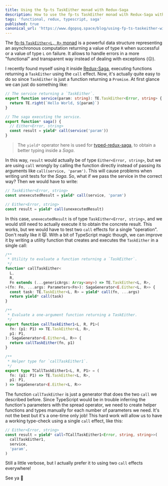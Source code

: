 ```yaml
---
title: Using the fp-ts TaskEither monad with Redux-Saga
description: How to use the fp-ts TaskEither monad with Redux-Saga without losing testability.
tags: 'functional, redux, typescript, saga'
published: true
canonical_url: 'https://www.dgopsq.space/blog/using-fp-ts-taskeither-with-redux-saga'
---
```


The [fp-ts `TaskEither<L, R>` monad](https://gcanti.github.io/fp-ts/modules/TaskEither.ts.html) is a powerful data structure representing an asynchronous computation returning a value of type `R` when successful or a value of type `L` on failure. It allows to handle errors in a more "functional" and transparent way instead of dealing with exceptions (😖).

I recently found myself using it inside [Redux-Saga](https://redux-saga.js.org/), executing functions returning a `TaskEither` using the `call` effect. Now, it's actually quite easy to do so since `TaskEither` is just a function returning a `Promise`. At first glance we can just do something like:

```typescript
// The service returning a `TaskEither`.
export function service(param: string): TE.TaskEither<Error, string> {
  return TE.right(`Hello World, ${param}`)
}

// The saga executing the service.
export function* saga() {
  // Either<Error, string>
  const result = yield* call(service('param')) 
}
```


> The `yield*` operator here is used for [typed-redux-saga](https://github.com/agiledigital/typed-redux-saga), to obtain a better typing inside a _Saga_.

In this way, `result` would actually be of type `Either<Error, string>`, but we are using `call` wrongly by calling the function directly instead of passing its arguments like `call(service, 'param')`. This will cause problems when writing unit tests for the _Saga_. So, what if we pass the service in the correct way? Then we would have to write:

```typescript
// TaskEither<Error, string>
const unexecutedResult = yield* call(service, 'param')

// Either<Error, string>
const result = yield* call(unexecutedResult)
```

In this case, `unexecutedResult` is of type `TaskEither<Error, string>`, and we would still need to actually execute it to obtain the concrete result. This works, but we would have to test two `call` effects for a single "operation". Don't really like it 😾. With a bit of TypeScript magic though, we can improve it by writing a utility function that creates and executes the `TaskEither` in a single call:

```typescript
/**
 * Utility to evaluate a function returning a `TaskEither`.
 */
function* callTaskEither<
  L,
  R,
  Fn extends (...genericArgs: Array<any>) => TE.TaskEither<L, R>,
>(fn: Fn, ...args: Parameters<Fn>): SagaGenerator<E.Either<L, R>> {
  const task: TE.TaskEither<L, R> = yield* call(fn, ...args)
  return yield* call(task)
}

/**
 * Evaluate a one-argument function returning a TaskEither.
 */
export function callTaskEither1<L, R, P1>(
  fn: (p1: P1) => TE.TaskEither<L, R>,
  p1: P1,
): SagaGenerator<E.Either<L, R>> {
  return callTaskEither(fn, p1)
}

/**
 * Helper type for `callTaskEither1`.
 */
export type TCallTaskEither1<L, R, P1> = (
  fn: (p1: P1) => TE.TaskEither<L, R>,
  p1: P1,
) => SagaGenerator<E.Either<L, R>>
```

The function `callTaskEither` is just a generator that does the two `call` we described before. Since TypeScript would be in trouble inferring the function's parameters with the spread operator, we need to create helper functions and types manually for each number of parameters we need. It's not the best but it's a one-time only job! This hard work will allow us to have a working type-check using a single `call` effect, like this:

```typescript
// Either<Error, string>
const result = yield* call<TCallTaskEither1<Error, string, string>>(
  callTaskEither1,
  service,
  'param',
)
```

Still a little verbose, but I actually prefer it to using two `call` effects everywhere!

See ya 🤠